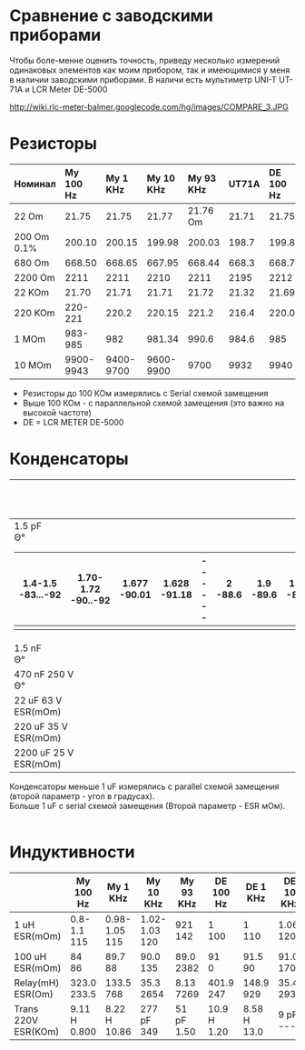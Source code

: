 # Сравнение с заводскими приборами #

Чтобы боле-менне оценить точность, приведу несколько измерений одинаковых элементов как моим прибором, так и имеющимися у меня в наличии заводскими приборами. В наличи есть мультиметр UNI-T UT-71A и LCR Meter DE-5000

http://wiki.rlc-meter-balmer.googlecode.com/hg/images/COMPARE_3.JPG


# Резисторы #

| **Номинал**	| **My 100 Hz** 	| **My 1 KHz** 	| **My 10 KHz** | 	**My 93 KHz** 	| **UT71A** 	| **DE 100 Hz** | **DE 1 KHz** 	| **DE 10 KHz** | **DE 100 KHz** |
|:-------------------|:---------------|:--------------|:--------------|:----------------|:-----------|:--------------|:--------------|:--------------|:---------------|
| 22 Om 		           | 21.75 	        | 21.75 	       | 21.77 	       | 21.76 Om	       | 21.71	     | 21.75 		      | 21.76 		      | 21.77 		      | 21.76          |
| 200 Om 0.1%	       | 200.10 	       | 200.15 	      | 199.98 	      | 200.03 	        | 198.7 	    | 199.8 		      | 200.0 		      | 199.9 		      | 199.9          |
| 680 Om 	           | 	668.50 	      | 668.65 	      | 667.95 	      | 668.44 	        | 668.3 	    | 668.7 		      | 668.8 		      | 668.1 		      | 668.5          |
| 2200 Om 	          | 2211  	        | 2211  	       | 2210  	       | 2211  	         | 2195 	     | 2212 		       | 2210 		       | 2211 		       | 2211           |
| 22 KOm 	           | 	21.70  	      | 21.71  	      | 21.71  	      | 21.72  	        | 21.32 	    | 21.69 		      | 21.70 		      | 21.69 		      | 21.70          |
| 220 KOm 	          | 220-221 	      | 220.2 	       | 220.15        | 	221.2  	       | 216.4 	    | 220.0 		      | 220.2 		      | 220.4 		      | 218            |
| 1 MOm 		           | 983-985 	      | 982  	        | 981.34        | 990.6  	        | 984.6 	    | 985 		        | 986 		        | 985 		        | 968            |
| 10 MOm 	           | 9900-9943 	    | 9400-9700     | 9600-9900 	   | 9700 		         | 9932 	     | 9940 		       | 9926 		       | 9870 		       | ----           |

  * Резисторы до 100 КОм измерялись с Serial схемой замещения
  * Выше 100 КОм - с параллельной схемой замещения (это важно на высокой частоте)
  * DE = LCR METER DE-5000

# Конденсаторы #
| 			| My 100 Hz 	| My 1 KHz 	| My 10 KHz 	| My 93 KHz 	| UT71A 	| DE 100 Hz 	| DE 1 KHz 	| DE 10 KHz 	| DE 100 KHz |
|:---|:-----------|:----------|:-----------|:-----------|:-------|:-----------|:----------|:-----------|:-----------|
| 1.5 pF<br>Θ°<table><thead><th> 1.4-1.5<br>-83...-92</th><th> 1.70-1.72<br>-90..-92</th><th> 1.677<br>-90.01</th><th> 1.628<br>-91.18</th><th> ---<br>---</th><th> 2<br>-88.6 </th><th> 1.9<br>-89.6</th><th> 1.88<br>-89.7</th><th> 1.87<br>-89.5</th></thead><tbody>
<tr><td> 1.5 nF<br>Θ°</td><td> 1.46<br>-89.5</td><td> 1.55<br>-89.3</td><td> 1.53<br>-89.3</td><td> 1.50<br>-89.1</td><td> 1.59<br>---</td><td> 1.58<br>-89.2</td><td> 1.55<br>-89.3</td><td> 1.53<br>-89.2</td><td> 1.50<br>-89.0</td></tr>
<tr><td> 470 nF 250 V<br>Θ°</td><td> 396.8<br>-90.00</td><td> 398.0<br>-89.98</td><td> 397.4<br>-89.95</td><td> 396.3<br>-89.49</td><td> 398<br>---</td><td> 398.0<br>-90.0</td><td> 397.9<br>-90.0</td><td> 397.7<br>-90.0</td><td> 397.4<br>-89.2</td></tr>
<tr><td> 22 uF 63 V<br>ESR(mOm)</td><td> 20.1<br>5850</td><td> 18.1<br>1510</td><td> 15.8<br>917</td><td> 9.81<br>803</td><td> 21.28<br>---</td><td> 20.1<br>5700</td><td> 18.1<br>1470</td><td> 15.9<br>900</td><td> 16.0<br>800</td></tr>
<tr><td> 220 uF 35 V<br>ESR(mOm)</td><td> 195.2<br>382</td><td> 187.2<br>210</td><td> 165.3<br>183</td><td> ---<br>170 </td><td> 199.6<br>---</td><td> 194.6<br>300</td><td> 186.0<br>210</td><td> 165.3<br>180</td><td> ---<br>--- </td></tr>
<tr><td> 2200 uF 25 V<br>ESR(mOm)</td><td> 2051<br>48 </td><td> 1972<br>34</td><td> 1883<br>32 </td><td> ---<br>32  </td><td> 2144<br>---</td><td> 2030<br>0  </td><td> 1970<br>30</td><td> ---<br>--- </td><td> ---<br>--- </td></tr></tbody></table>

Конденсаторы меньше 1 uF измерялись с parallel схемой замещения (второй параметр - угол в градусах).<br>
Больше 1 uF с serial схемой замещения (Второй параметр - ESR мОм).<br>
<br>
<h1>Индуктивности</h1>

<table><thead><th> 			</th><th> My 100 Hz 	</th><th> My 1 KHz 	</th><th> My 10 KHz 	</th><th> My 93 KHz 	</th><th> DE 100 Hz 	</th><th> DE 1 KHz 	</th><th> DE 10 KHz 	</th><th> DE 100 KHz</th></thead><tbody>
<tr><td> 1 uH<br>ESR(mOm)</td><td> 0.8-1.1<br>115</td><td> 0.98-1.05<br>115</td><td> 1.02-1.03<br>120</td><td> 921<br>142 </td><td> 1<br>100   </td><td> 1<br>110  </td><td> 1.06<br>120</td><td> 954<br>90 </td></tr>
<tr><td> 100 uH<br>ESR(mOm)</td><td> 84<br>86   </td><td> 89.7<br>88</td><td> 90.0<br>135</td><td> 89.0<br>2382</td><td> 91<br>0    </td><td> 91.5<br>90</td><td> 91.0<br>170</td><td> 90.0<br>3100</td></tr>
<tr><td> Relay(mH)<br>ESR(Om)</td><td> 323.0<br>233.5</td><td> 133.5<br>768</td><td> 35.3<br>2654</td><td> 8.13<br>7269</td><td> 401.9<br>247</td><td> 148.9<br>929</td><td> 35.4<br>2930</td><td> 7.68<br>7610</td></tr>
<tr><td> Trans 220V<br>ESR(KOm)</td><td> 9.11 H<br>0.800</td><td> 8.22 H<br>10.86</td><td> 277 pF<br>349</td><td> 51 pF<br>1.50</td><td> 10.9 H<br>1.20</td><td> 8.58 H<br>13.0</td><td> 9 pF<br>---</td><td> 53 pF<br>---</td></tr>